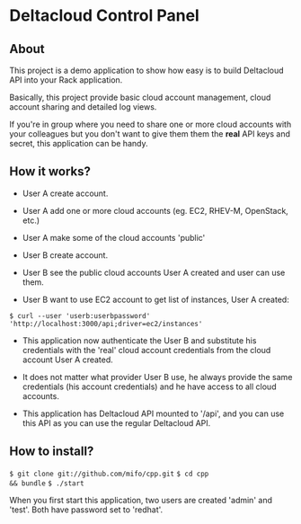 Deltacloud Control Panel
==============

About
-------------

This project is a demo application to show how easy is to build Deltacloud API
into your Rack application.

Basically, this project provide basic cloud account management, cloud account
sharing and detailed log views.

If you're in group where you need to share one or more cloud accounts with your
colleagues but you don't want to give them them the **real** API keys and
secret, this application can be handy.

How it works?
-------------

* User A create account.
* User A add one or more cloud accounts (eg. EC2, RHEV-M, OpenStack, etc.)
* User A make some of the cloud accounts 'public'

* User B create account.
* User B see the public cloud accounts User A created and user can use them.

* User B want to use EC2 account to get list of instances, User A created:

<code>$ curl --user 'userb:userbpassword' 'http://localhost:3000/api;driver=ec2/instances'</code>

* This application now authenticate the User B and substitute his credentials
with the 'real' cloud account credentials from the cloud account User A created.

* It does not matter what provider User B use, he always provide the same
credentials (his account credentials) and he have access to all cloud accounts.

* This application has Deltacloud API mounted to '/api', and you can use this
API as you can use the regular Deltacloud API.

How to install?
---------------

<code>$ git clone git://github.com/mifo/cpp.git</code>
<code>$ cd cpp && bundle</code>
<code>$ ./start</code>

When you first start this application, two users are created 'admin' and 'test'.
Both have password set to 'redhat'.
